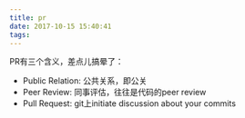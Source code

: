```yaml
---
title: pr
date: 2017-10-15 15:40:41
tags:
---
```


PR有三个含义，差点儿搞晕了：
* Public Relation: 公共关系，即公关
* Peer Review: 同事评估，往往是代码的peer review
* Pull Request: git上initiate discussion about your commits